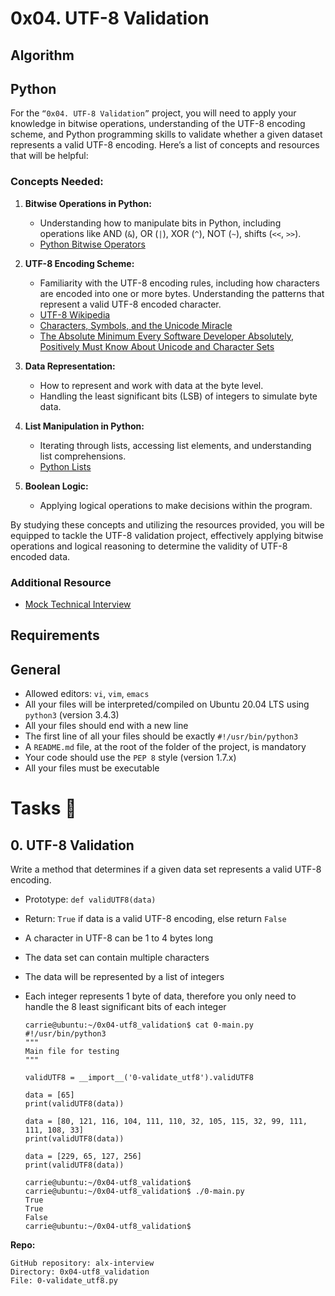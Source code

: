 # 0x04. UTF-8 Validation

## Algorithm

## Python

For the `“0x04. UTF-8 Validation”` project, you will need to apply your knowledge in bitwise operations, understanding of the UTF-8 encoding scheme, and Python programming skills to validate whether a given dataset represents a valid UTF-8 encoding. Here’s a list of concepts and resources that will be helpful:

### Concepts Needed:

1. __Bitwise Operations in Python:__

    - Understanding how to manipulate bits in Python, including operations like AND (`&`), OR (`|`), XOR (`^`), NOT (`~`), shifts (`<<`, `>>`).
    - [Python Bitwise Operators](https://wiki.python.org/moin/BitwiseOperators)
  
2. __UTF-8 Encoding Scheme:__

    - Familiarity with the UTF-8 encoding rules, including how characters are encoded into one or more bytes.
Understanding the patterns that represent a valid UTF-8 encoded character.
    - [UTF-8 Wikipedia](https://en.wikipedia.org/wiki/UTF-8)
    - [Characters, Symbols, and the Unicode Miracle](https://www.youtube.com/watch?v=MijmeoH9LT4)
    - [The Absolute Minimum Every Software Developer Absolutely, Positively Must Know About Unicode and Character Sets](https://www.joelonsoftware.com/2003/10/08/the-absolute-minimum-every-software-developer-absolutely-positively-must-know-about-unicode-and-character-sets-no-excuses/)
  
3. __Data Representation:__

    - How to represent and work with data at the byte level.
    - Handling the least significant bits (LSB) of integers to simulate byte data.
  
4. __List Manipulation in Python:__

    - Iterating through lists, accessing list elements, and understanding list comprehensions.
    - [Python Lists](https://docs.python.org/3/tutorial/datastructures.html#more-on-lists)
  
5. __Boolean Logic:__

    - Applying logical operations to make decisions within the program.
  
By studying these concepts and utilizing the resources provided, you will be equipped to tackle the UTF-8 validation project, effectively applying bitwise operations and logical reasoning to determine the validity of UTF-8 encoded data.

### Additional Resource

- [Mock Technical Interview](https://www.youtube.com/watch?v=QvqvMxg24gY)

## Requirements

## General

- Allowed editors: `vi`, `vim`, `emacs`
- All your files will be interpreted/compiled on Ubuntu 20.04 LTS using `python3` (version 3.4.3)
- All your files should end with a new line
- The first line of all your files should be exactly `#!/usr/bin/python3`
- A `README.md` file, at the root of the folder of the project, is mandatory
- Your code should use the `PEP 8` style (version 1.7.x)
- All your files must be executable

# Tasks 📃

## 0. UTF-8 Validation

Write a method that determines if a given data set represents a valid UTF-8 encoding.

- Prototype: `def validUTF8(data)`
- Return: `True` if data is a valid UTF-8 encoding, else return `False`
- A character in UTF-8 can be 1 to 4 bytes long
- The data set can contain multiple characters
- The data will be represented by a list of integers
- Each integer represents 1 byte of data, therefore you only need to handle the 8 least significant bits of each integer

      carrie@ubuntu:~/0x04-utf8_validation$ cat 0-main.py
      #!/usr/bin/python3
      """
      Main file for testing
      """

      validUTF8 = __import__('0-validate_utf8').validUTF8

      data = [65]
      print(validUTF8(data))

      data = [80, 121, 116, 104, 111, 110, 32, 105, 115, 32, 99, 111, 111, 108, 33]
      print(validUTF8(data))

      data = [229, 65, 127, 256]
      print(validUTF8(data))

      carrie@ubuntu:~/0x04-utf8_validation$
      carrie@ubuntu:~/0x04-utf8_validation$ ./0-main.py
      True
      True
      False
      carrie@ubuntu:~/0x04-utf8_validation$

__Repo:__

    GitHub repository: alx-interview
    Directory: 0x04-utf8_validation
    File: 0-validate_utf8.py
